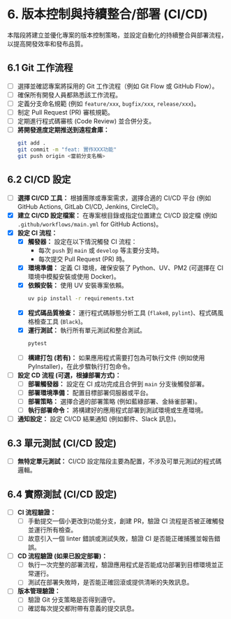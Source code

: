 # 6. 版本控制與持續整合/部署 (CI/CD)

本階段將建立並優化專案的版本控制策略，並設定自動化的持續整合與部署流程，以提高開發效率和發布品質。

## 6.1 Git 工作流程

*   [ ] 選擇並確認專案將採用的 Git 工作流程（例如 Git Flow 或 GitHub Flow）。
*   [ ] 確保所有開發人員都熟悉該工作流程。
*   [ ] 定義分支命名規範 (例如 `feature/xxx`, `bugfix/xxx`, `release/xxx`)。
*   [ ] 制定 Pull Request (PR) 審核規範。
*   [ ] 定期進行程式碼審核 (Code Review) 並合併分支。
*   [ ] **將開發進度定期推送到遠程倉庫：**
    ```bash
    git add .
    git commit -m "feat: 實作XXX功能"
    git push origin <當前分支名稱>
    ```

## 6.2 CI/CD 設定

*   [ ] **選擇 CI/CD 工具：** 根據團隊或專案需求，選擇合適的 CI/CD 平台 (例如 GitHub Actions, GitLab CI/CD, Jenkins, CircleCI)。
*   [X] **建立 CI/CD 設定檔案：** 在專案根目錄或指定位置建立 CI/CD 設定檔 (例如 `.github/workflows/main.yml` for GitHub Actions)。
*   [X] **設定 CI 流程：**
    *   [X] **觸發器：** 設定在以下情況觸發 CI 流程：
        *   每次 `push` 到 `main` 或 `develop` 等主要分支時。
        *   每次提交 Pull Request (PR) 時。
    *   [X] **環境準備：** 定義 CI 環境，確保安裝了 Python、UV、PM2 (可選擇在 CI 環境中模擬安裝或使用 Docker)。
    *   [X] **依賴安裝：** 使用 UV 安裝專案依賴。
        ```bash
        uv pip install -r requirements.txt
        ```
    *   [X] **程式碼品質檢查：** 運行程式碼靜態分析工具 (`flake8`, `pylint`)、程式碼風格檢查工具 (`Black`)。
    *   [X] **運行測試：** 執行所有單元測試和整合測試。
        ```bash
        pytest
        ```
    *   [ ] **構建打包 (若有)：** 如果應用程式需要打包為可執行文件 (例如使用 PyInstaller)，在此步驟執行打包命令。
*   [ ] **設定 CD 流程 (可選，根據部署方式)：**
    *   [ ] **部署觸發器：** 設定在 CI 成功完成且合併到 `main` 分支後觸發部署。
    *   [ ] **部署環境準備：** 配置目標部署伺服器或平台。
    *   [ ] **部署策略：** 選擇合適的部署策略 (例如藍綠部署、金絲雀部署)。
    *   [ ] **執行部署命令：** 將構建好的應用程式部署到測試環境或生產環境。
*   [ ] **通知設定：** 設定 CI/CD 結果通知 (例如郵件、Slack 訊息)。

## 6.3 單元測試 (CI/CD 設定)

*   [ ] **無特定單元測試：** CI/CD 設定階段主要為配置，不涉及可單元測試的程式碼邏輯。

## 6.4 實際測試 (CI/CD 設定)

*   [ ] **CI 流程驗證：**
    *   [ ] 手動提交一個小更改到功能分支，創建 PR，驗證 CI 流程是否被正確觸發並運行所有檢查。
    *   [ ] 故意引入一個 linter 錯誤或測試失敗，驗證 CI 是否能正確捕獲並報告錯誤。
*   [ ] **CD 流程驗證 (如果已設定部署)：**
    *   [ ] 執行一次完整的部署流程，驗證應用程式是否能成功部署到目標環境並正常運行。
    *   [ ] 測試在部署失敗時，是否能正確回滾或提供清晰的失敗訊息。
*   [ ] **版本管理驗證：**
    *   [ ] 驗證 Git 分支策略是否得到遵守。
    *   [ ] 確認每次提交都附帶有意義的提交訊息。 